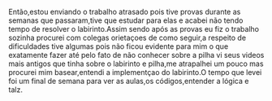 Então,estou enviando o trabalho atrasado pois tive provas durante as semanas que passaram,tive que estudar para elas e acabei não 
tendo tempo de resolver o labirinto.Assim sendo após as provas eu fiz o trabalho sozinha procurei com colegas orietaçoes de como 
seguir,a respeito de dificuldades tive algumas pois não ficou evidente para mim o que exatamente fazer até pelo fato de não conhecer sobre a pilha vi seus videos mais antigos que tinha sobre o labirinto e pilha,me atrapalhei um pouco mas procurei mim 
basear,entendi a implementçao do labirinto.O tempo que levei foi um final de semana para ver as aulas,os códigos,entender a lógica
e talz.
